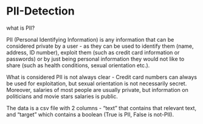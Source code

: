 # PII-Detection

what is PII?

PII (Personal Identifying Information) is any information that can be considered private by a user - as they can be used to identify them (name, address, ID number), exploit them (such as credit card information or passwords) or by just being personal information they would not like to share (such as health conditions, sexual orientation etc.).

What is considered PII is not always clear - Credit card numbers can always be used for exploitation, but sexual orientation is not necessarily secret. Moreover, salaries of most people are usually private, but information on politicians and movie stars salaries is public.


The data is a csv file with 2 columns - “text” that contains that relevant text, and “target” which contains a boolean (True is PII, False is not-PII).
